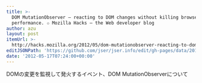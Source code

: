 ```yaml
---
title: >-
  DOM MutationObserver – reacting to DOM changes without killing browser
  performance. ✩ Mozilla Hacks – the Web developer blog
author: azu
layout: post
itemUrl: >-
  http://hacks.mozilla.org/2012/05/dom-mutationobserver-reacting-to-dom-changes-without-killing-browser-performance/
editJSONPath: 'https://github.com/jser/jser.info/edit/gh-pages/data/2012/05/index.json'
date: '2012-05-17T07:24:00+00:00'
---
```

DOMの変更を監視して発火するイベント、DOM MutationObserverについて
